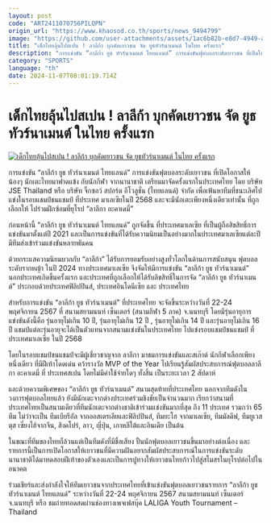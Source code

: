 ```yaml
---
layout: post
code: "ART2411070756PILQPN"
origin_url: "https://www.khaosod.co.th/sports/news_9494799"
image: "https://github.com/user-attachments/assets/1ac6b82b-e8d7-4949-a7ef-7cd6b63a0e30"
title: "เด็กไทยลุ้นไปสเปน ! ลาลีก้า บุกคัดเยาวชน จัด ยูธทัวร์นาเมนต์ ในไทย ครั้งแรก"
description: "การแข่งขัน “ลาลีก้า ยูธ ทัวร์นาเมนต์ ไทยแลนด์” การแข่งขันฟุตบอลระดับเยาวชน ที่เปิดโอกาสให้น้องๆ นักเตะไทยมาฟาดแข้ง กับนักกีฬา จากนานาชาติ เตรียมมาจัดครั้ง"
category: "SPORTS"
language: "th"
date: 2024-11-07T08:01:19.714Z
---
```


# เด็กไทยลุ้นไปสเปน ! ลาลีก้า บุกคัดเยาวชน จัด ยูธทัวร์นาเมนต์ ในไทย ครั้งแรก

[![เด็กไทยลุ้นไปสเปน ! ลาลีก้า บุกคัดเยาวชน จัด ยูธทัวร์นาเมนต์ ในไทย ครั้งแรก](https://www.khaosod.co.th/wpapp/uploads/2024/11/163362-3.jpg "เด็กไทยลุ้นไปสเปน ! ลาลีก้า บุกคัดเยาวชน จัด ยูธทัวร์นาเมนต์ ในไทย ครั้งแรก")](https://www.khaosod.co.th/wpapp/uploads/2024/11/163362-3.jpg)

การแข่งขัน “ลาลีก้า ยูธ ทัวร์นาเมนต์ ไทยแลนด์” การแข่งขันฟุตบอลระดับเยาวชน ที่เปิดโอกาสให้น้องๆ นักเตะไทยมาฟาดแข้ง กับนักกีฬา จากนานาชาติ เตรียมมาจัดครั้งแรกในประเทศไทย โดย บริษัท JSE Thailand หรือ บริษัท จิ๊กซอว์ สปอร์ต อีโวลูชั่น (ไทยแลนด์) จำกัด เพื่อเฟ้นหาทีมที่ชนะเลิศไปแข่งในรอบแชมป์ชนแชมป์ ที่ประเทศ มาเลเซียในปี 2568 และจะมีนักเตะเพียงหนึ่งเดียวเท่านั้น ที่ถูกเลือกให้ ไปร่วมฝึกซ้อมที่ยุโรป “ลาลีกา อะคาเดมี่”

ก่อนหน้านี้ “ลาลีก้า ยูธ ทัวร์นาเมนต์ ไทยแลนด์” ถูกจัดขึ้น ที่ประเทศมาเลเซีย ที่เป็นผู้ถือสิขสิทธิ์การแข่งขันมาตั้งแต่ปี 2021 และเป็นการแข่งขันที่ได้รับความนิยมเป็นอย่างมากในประเทศมาเลเซียแต่ละปีมีทีมส่งเข้าร่วมแข่งขันหลายพันคน

ด้วยกระแสความนิยมบวกกับ “ลาลีก้า” ได้รับการยอมรับอย่างสูงทั่วโลกในด้านการสนับสนุน ฟุตบอลระดับรากหญ้า ในปี 2024 ทางประเทศมาเลเซีย จึงจัดให้มีการแข่งขัน “ลาลีก้า ยูธ ทัวร์นาเมนต์” นอกประเทศเกิดขึ้นครั้งแรก และประเทศที่ถูกเลือกให้ได้รับลิขสิทธิ์ในการจัด “ลาลีก้า ยูธ ทัวร์นาเมนต์” ประกอบด้วยประเทศฟิลิปปินส์, ประเทศอินโดนีเซีย และ ประเทศไทย

สำหรับการแข่งขัน “ลาลีก้า ยูธ ทัวร์นาเมนต์” ที่ประเทศไทย จะจัดขึ้นระหว่างวันที่ 22-24 พฤศจิกายน 2567 ที่ สนามสยามนนท์ เซ็นเตอร์ (สนามกีฬา 5 ภาค) จ.นนทบุรี โดยมีรุ่นอายุการแข่งขันดังนี้คือ รุ่นอายุไม่เกิน 10 ปี, รุ่นอายุไม่เกิน 12 ปี , รุ่นอายุไม่เกิน 14 ปี และรุ่นอายุไม่เกิน 16 ปี แชมป์แต่ละรุ่นอายุจะได้เป็นตัวแทนจากสนามแข่งขันในประเทศไทย ไปแข่งรอบแชมป์ชนแชมป์ ที่ประเทศมาเลเซีย ในปี 2568

โดยในรอบแชมป์ชนแชมป์จะมีผู้เชี่ยวชาญจาก ลาลีกา มาชมการแข่งขันและสเก๊าต์ นักกีฬาเลือกเพียงหนึ่งเดียว ที่มีฝีเท้าโดดเด่น คว้ารางวัล MVP of the Year ไปเรียนรู้สัมผัสประสบการณ์ฟุตบอลลาลีกา อะคาเดมี่ ที่ ประเทศสเปน โดยไม่มีค่าใช้จ่ายใดๆ ทั้งสิ้น เป็นระยะเวลา 2 สัปดาห์

และด้วยความพิเศษของ “ลาลีก้า ยูธ ทัวร์นาเมนต์” สนามสุดท้ายที่ประเทศไทย นอกจากทีมดังในวงการฟุตบอลไทยแล้ว ยังมีนักเตะจากต่างประเทศร่วมชิงชัยเป็นจำนวนมาก เรียกว่าสนามที่ประเทศไทยเป็นสนามเดียวที่ทีมนักเตะจากต่างชาติเข้าร่วมแข่งขันมากที่สุด ถึง 11 ประเทศ รวมกว่า 65 ทีม ไม่ว่าจะเป็น ทีมเบียรีอัล จากออสเตรเลียและฟิลิปปินส์, ทีมยะโฮ จากมาเลเซีย, ทีมมัลดีฟ, ทีมยูเวสตุส เซี่ยงไฮ้จากจีน, สิงคโปร์, ลาว, ญี่ปุ่น, เกาหลีใต้และอินเดีย เป็นต้น

ในขณะที่ทีมของไทยก็ล้วนแต่เป็นทีมดังที่มีชื่อเสียง ปั้นนักฟุตบอลเยาวชนขึ้นมาอย่างต่อเนื่อง และรายการนี้เป็นการเปิดโอกาสให้เยาวชนที่มีความฝันอยากสัมผัสประสบการณ์ในการแข่งขันระดับนานาชาติได้มาทดสอบฝีเท้าของตัวเองและเป็นการปูทางให้เยาวชนไทยก้าวไปสู่สโมสรในยุโรปต่อไปในอนาคต

ร่วมเชียร์และส่งกำลังใจให้ทีมเยาวชนจากประเทศไทยที่เข้าแข่งขันฟุตบอลเยาวชนรายการ “ลาลีก้า ยูธ ทัวร์นาเมนต์ ไทยแลนด์” ระหว่างวันที่ 22-24 พฤศจิกายน 2567 สนามสยามนนท์ เซ็นเตอร์ จ.นนทบุรี หรือ ชมถ่ายทอดสดผ่านช่องทางเพจเฟสบุ๊ค LALIGA Youth Tournament – Thailand